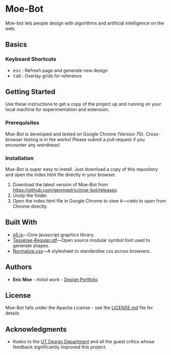 # Moe-Bot

Moe-bot lets people design with algorithms and artificial intelligence on the web. 

## Basics

### Keyboard Shortcuts
* <kbd>esc</kbd> : Refresh page and generate new design
* <kbd>tab</kbd> : Overlay grids for reference

## Getting Started

Use these instructions to get a copy of the project up and running on your local machine for experimentation and extension.

### Prerequisites

Moe-Bot is developed and tested on Google Chrome (Version 70). Cross-browser testing is in the works! Please submit a pull request if you encounter any weirdness!

### Installation

Moe-Bot is super easy to install. Just download a copy of this repository and open the index.html file directly in your browser.

1. Download the latest version of Moe-Bot from https://github.com/geomoetric/moe-bot/releases.
2. Unzip the folder.
3. Open the index.html file in Google Chrome to view it—<kbd>cmd</kbd><kbd>o</kbd> to open from Chrome directly.

## Built With

* [p5.js](https://p5js.org/)—Core javascript graphics library.
* [Tesserae-Regular.otf](https://github.com/hlotvonen/glyph-drawing-club/blob/master/fonts/Tesserae-Regular.otf)—Open source modular symbol font used to generate shapes.
* [Normalize.css](http://necolas.github.io/normalize.css/)—A stylesheet to standardise css across browsers.

## Authors

* **Eric Moe** - *Initial work* - [Design Portfolio](https://ericmoe.co)

## License

Moe-Bot falls under the Apache License - see the [LICENSE.md](LICENSE.md) file for details

## Acknowledgments

* Kudos to the [UT Design Department](https://designcreativetech.utexas.edu/) and all the guest critics whose feedback significantly improved this project.

